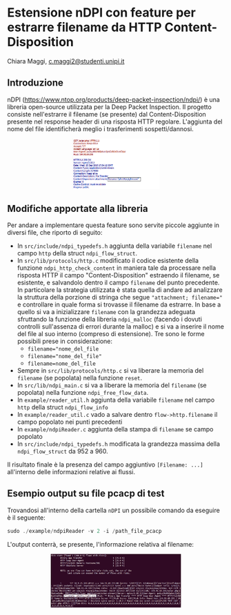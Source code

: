 # Estensione nDPI con feature per estrarre filename da HTTP Content-Disposition
Chiara Maggi, <c.maggi2@studenti.unipi.it>

## Introduzione 
nDPI (https://www.ntop.org/products/deep-packet-inspection/ndpi/) è una libreria open-source utilizzata per la Deep Packet Inspection. Il progetto consiste nell'estrarre il filename (se presente) dal Content-Disposition presente nel response header di una risposta HTTP regolare. L'aggiunta del nome del file identificherà meglio i trasferimenti sospetti/dannosi.
<p align="center">
  <img src="./immagini/http_example.png" width="40%" height="20%">
</p>

## Modifiche apportate alla libreria
Per andare a implementare questa feature sono servite piccole aggiunte in diversi file, che riporto di seguito:
- In `src/include/ndpi_typedefs.h` aggiunta della variabile `filename` nel campo `http` della struct `ndpi_flow_struct`.
- In `src/lib/protocols/http.c` modificato il codice esistente della funzione `ndpi_http_check_content` in maniera tale da processare nella risposta HTTP il campo "Content-Disposition" estraendo il filename, se esistente, e salvandolo dentro il campo `filename` del punto precedente. In particolare la strategia utilizzata è stata quella di andare ad analizzare la struttura della porzione di stringa che segue `"attachment; filename="` e controllare in quale forma si trovasse il filename da estrarre. In base a quello si va a inizializzare `filename` con la grandezza adeguata sfruttando la funzione della libreria `ndpi_malloc` (facendo i dovuti controlli sull'assenza di errori durante la malloc) e si va a inserire il nome del file al suo interno (compreso di estensione). Tre sono le forme possibili prese in considerazione:
    - `filename="nome_del_file`
    - `filename="nome_del_file"`
    - `filename=nome_del_file`
- Sempre in `src/lib/protocols/http.c` si va liberare la memoria del `filename` (se popolata) nella funzione `reset`.
- In `src/lib/ndpi_main.c` si va a liberare la memoria del `filename` (se popolata) nella funzione `ndpi_free_flow_data`.
- In `example/reader_util.h` aggiunta della variabile `filename` nel campo `http` della struct `ndpi_flow_info`
- In `example/reader_util.c` vado a salvare dentro `flow->http.filename` il campo popolato nei punti precedenti
- In `example/ndpiReader.c` aggiunta della stampa di `filename` se campo popolato
- In `src/include/ndpi_typedefs.h` modificata la grandezza massima della `ndpi_flow_struct` da 952 a 960.

Il risultato finale è la presenza del campo aggiuntivo `[Filename: ...]` all'interno delle informazioni relative ai flussi.

## Esempio output su file pcacp di test
Trovandosi all'interno della cartella `nDPI` un possibile comando da eseguire è il seguente:
```c
sudo ./example/ndpiReader -v 2 -i /path_file_pcacp
```
L'output conterrà, se presente, l'informazione relativa al filename:
<p align="center">
  <img src="./immagini/filename_example.png" width="60%" height="30%">
</p>



